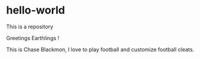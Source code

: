 # hello-world
This is a repository

Greetings Earthlings !

This is Chase Blackmon, I love to play football and customize football cleats.
